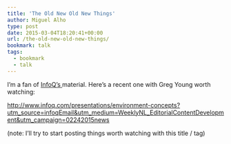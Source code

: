```yaml
---
title: 'The Old New Old New Things'
author: Miguel Alho
type: post
date: 2015-03-04T18:20:41+00:00
url: /the-old-new-old-new-things/
bookmark: talk
tags:
  - bookmark
  - talk
---
```

I&#8217;m a fan of <a title="InfoQ" href="http://www.infoq.com" target="_blank">InfoQ&#8217;s </a>material. Here&#8217;s a recent one with Greg Young worth watching:

<a title="The Old New Old New Things @ InfoQ" href="http://www.infoq.com/presentations/environment-concepts?utm_source=infoqEmail&utm_medium=WeeklyNL_EditorialContentDevelopment&utm_campaign=02242015news" target="_blank">http://www.infoq.com/presentations/environment-concepts?utm_source=infoqEmail&utm_medium=WeeklyNL_EditorialContentDevelopment&utm_campaign=02242015news</a>

(note: I&#8217;ll try to start posting things worth watching with this title / tag)